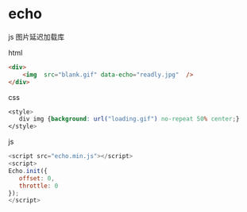 # echo
js 图片延迟加载库

html
``` html
<div>
    <img  src="blank.gif" data-echo="readly.jpg"  />
</div>
```    
   
 css   
 ``` css
<style>
    div img {background: url("loading.gif") no-repeat 50% center;}
</style>
 ``` 
js
 ``` javascript
<script src="echo.min.js"></script>
<script>
Echo.init({
    offset: 0,
    throttle: 0
});
</script>
 ```
